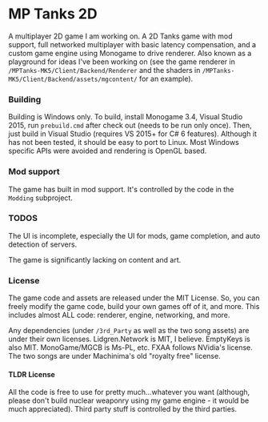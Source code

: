 # MP Tanks 2D
A multiplayer 2D game I am working on. A 2D Tanks game with mod support, full networked multiplayer with basic latency compensation, and a custom game engine using Monogame to drive renderer. Also known as a playground for ideas I've been working on (see the game renderer in `/MPTanks-MK5/Client/Backend/Renderer` and the shaders in `/MPTanks-MK5/Client/Backend/assets/mgcontent/` for an example).

### Building

Building is Windows only. To build, install Monogame 3.4, Visual Studio 2015, run `prebuild.cmd` after check out (needs to be run only once). Then, just build in Visual Studio (requires VS 2015+ for C# 6 features). Although it has not been tested, it should be easy to port to Linux. Most Windows specific APIs were avoided and rendering is OpenGL based.

### Mod support
The game has built in mod support. It's controlled by the code in the `Modding` subproject.

### TODOS

The UI is incomplete, especially the UI for mods, game completion, and auto detection of servers.

The game is significantly lacking on content and art.
 
### License
 
 The game code and assets are released under the MIT License. So, you can freely modify the game code, build your own games off of it, and more. This includes almost ALL code: renderer, engine, networking, and more.
 
 Any dependencies (under `/3rd_Party` as well as the two song assets) are under their own licenses. Lidgren.Network is MIT, I believe. EmptyKeys is also MIT. MonoGame/MGCB is Ms-PL, etc. FXAA follows NVidia's license. The two songs are under Machinima's old "royalty free" license.
 
#### TLDR License
 All the code is free to use for pretty much...whatever you want (although, please don't build nuclear weaponry using my game engine - it would be much appreciated). Third party stuff is controlled by the third parties.
